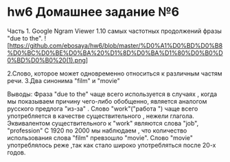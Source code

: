 # hw6 Домашнее задание №6
Часть 1. Google Ngram Viewer
1.10 самых частотных продолжений фразы "due to the".
![https://github.com/ebosaya/hw6/blob/master/%D0%A1%D0%BD%D0%B8%D0%BC%D0%BE%D0%BA%20%D1%8D%D0%BA%D1%80%D0%B0%D0%BD%D0%B0%20(1).png]

2.Cлово, которое может одновременно относиться к различным частям речи.
3.Два синонима "film" и "movie"

Выводы:
Фраза "due to the" чаще всего используется в случаях , когда мы показываем причину чего-либо обобщенно, является аналогом русского  предлога "из-за" . 
Слово "work"("работа ") чаще всего употребляется в качестве существительного  , нежели глагола.  Эквивалентом существительного к "work" являются слова "job", "profession" 
С 1920 по 2000 мы наблюдаем , что количество использования слова "film" превзошло "movie". Слово "movie" употреблялось реже ,так как стало широко употребляться после 20-х годов.
